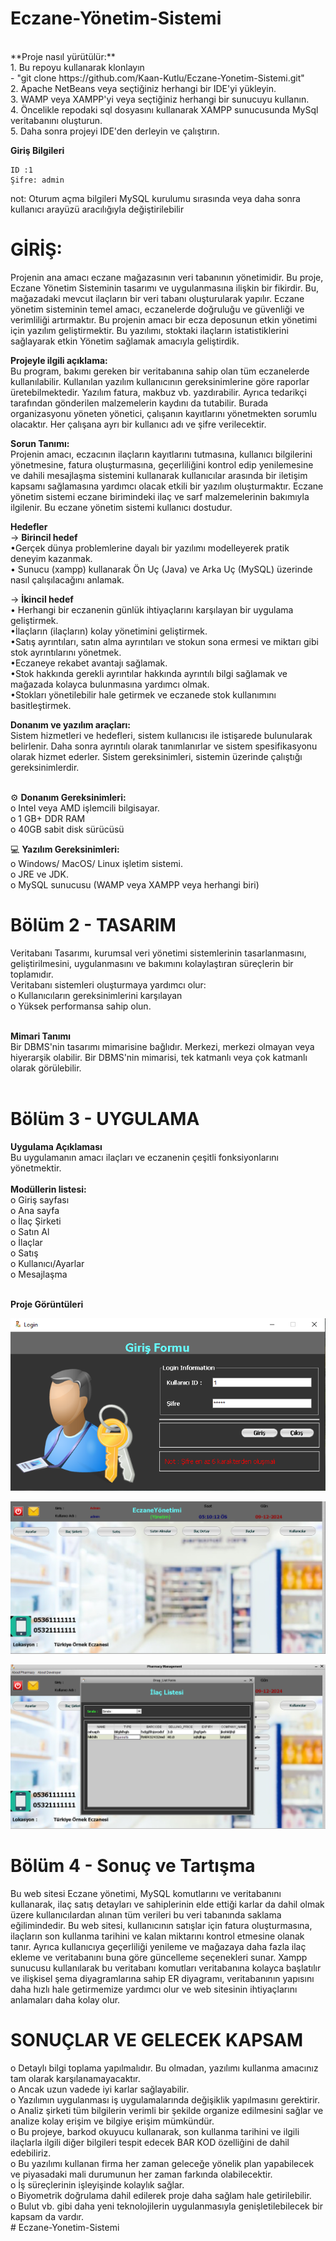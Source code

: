 # **Eczane-Yönetim-Sistemi**
<br>
**Proje nasıl yürütülür:**<br>
1. Bu repoyu kullanarak klonlayın <br>
   - "git clone https://github.com/Kaan-Kutlu/Eczane-Yonetim-Sistemi.git"<br>
2. Apache NetBeans veya seçtiğiniz herhangi bir IDE'yi yükleyin.<br>
3. WAMP veya XAMPP'yi veya seçtiğiniz herhangi bir sunucuyu kullanın.<br>
4. Öncelikle repodaki sql dosyasını kullanarak XAMPP sunucusunda MySql veritabanını oluşturun.<br>
5. Daha sonra projeyi IDE'den derleyin ve çalıştırın. <br>

**Giriş Bilgileri** <br>
 ```
 ID :1
 Şifre: admin
 ```
 not: Oturum açma bilgileri MySQL kurulumu sırasında veya daha sonra kullanıcı arayüzü aracılığıyla değiştirilebilir
 
# GİRİŞ: <br>
Projenin ana amacı eczane mağazasının veri tabanının yönetimidir. Bu proje, Eczane Yönetim Sisteminin tasarımı ve uygulanmasına ilişkin bir fikirdir. Bu, mağazadaki mevcut ilaçların bir veri tabanı oluşturularak yapılır. Eczane yönetim sisteminin temel amacı, eczanelerde doğruluğu ve güvenliği ve verimliliği artırmaktır. Bu projenin amacı bir ecza deposunun etkin yönetimi için yazılım geliştirmektir. Bu yazılımı, stoktaki ilaçların istatistiklerini sağlayarak etkin Yönetim sağlamak amacıyla geliştirdik. 

**Projeyle ilgili açıklama:** <br>
Bu program, bakımı gereken bir veritabanına sahip olan tüm eczanelerde kullanılabilir. Kullanılan yazılım kullanıcının gereksinimlerine göre raporlar üretebilmektedir. Yazılım fatura, makbuz vb. yazdırabilir. Ayrıca tedarikçi tarafından gönderilen malzemelerin kaydını da tutabilir. Burada organizasyonu yöneten yönetici, çalışanın kayıtlarını yönetmekten sorumlu olacaktır. Her çalışana ayrı bir kullanıcı adı ve şifre verilecektir.

**Sorun Tanımı:**<br>
Projenin amacı, eczacının ilaçların kayıtlarını tutmasına, kullanıcı bilgilerini yönetmesine, fatura oluşturmasına, geçerliliğini kontrol edip yenilemesine ve dahili mesajlaşma sistemini kullanarak kullanıcılar arasında bir iletişim kapsamı sağlamasına yardımcı olacak etkili bir yazılım oluşturmaktır. Eczane yönetim sistemi eczane birimindeki ilaç ve sarf malzemelerinin bakımıyla ilgilenir. Bu eczane yönetim sistemi kullanıcı dostudur.


**Hedefler**<br>
-> **Birincil hedef**<br>
•Gerçek dünya problemlerine dayalı bir yazılımı modelleyerek pratik deneyim kazanmak. <br>
• Sunucu (xampp) kullanarak Ön Uç (Java) ve Arka Uç (MySQL) üzerinde nasıl çalışılacağını anlamak.

-> **İkincil hedef** <br>
• Herhangi bir eczanenin günlük ihtiyaçlarını karşılayan bir uygulama geliştirmek.<br>
•İlaçların (ilaçların) kolay yönetimini geliştirmek. <br>
•Satış ayrıntıları, satın alma ayrıntıları ve stokun sona ermesi ve miktarı gibi stok ayrıntılarını yönetmek.<br>
•Eczaneye rekabet avantajı sağlamak.<br>
•Stok hakkında gerekli ayrıntılar hakkında ayrıntılı bilgi sağlamak ve mağazada kolayca bulunmasına yardımcı olmak. <br>
•Stokları yönetilebilir hale getirmek ve eczanede stok kullanımını basitleştirmek.<br>

**Donanım ve yazılım araçları:**<br>
Sistem hizmetleri ve hedefleri, sistem kullanıcısı ile istişarede bulunularak belirlenir. Daha sonra ayrıntılı olarak tanımlanırlar ve sistem spesifikasyonu olarak hizmet ederler. Sistem gereksinimleri, sistemin üzerinde çalıştığı gereksinimlerdir.<br><br>

⚙️ **Donanım Gereksinimleri:**<br>
o Intel veya AMD işlemcili bilgisayar.<br>
o 1 GB+ DDR RAM<br>
o 40GB sabit disk sürücüsü<br>


💻 **Yazılım Gereksinimleri:**<br>
o Windows/ MacOS/ Linux işletim sistemi.<br>
o JRE ve JDK.<br>
o MySQL sunucusu (WAMP veya XAMPP veya herhangi biri)<br>
# Bölüm 2 - TASARIM<br>
Veritabanı Tasarımı, kurumsal veri yönetimi sistemlerinin tasarlanmasını, geliştirilmesini, uygulanmasını ve bakımını kolaylaştıran süreçlerin bir toplamıdır.<br>
Veritabanı sistemleri oluşturmaya yardımcı olur:<br>
o Kullanıcıların gereksinimlerini karşılayan<br>
o Yüksek performansa sahip olun.<br><br>

**Mimari Tanımı** <br>
Bir DBMS'nin tasarımı mimarisine bağlıdır. Merkezi, merkezi olmayan veya hiyerarşik olabilir. Bir DBMS'nin mimarisi, tek katmanlı veya çok katmanlı olarak görülebilir.<br><br>

# Bölüm 3 - UYGULAMA <br>
**Uygulama Açıklaması**<br>
Bu uygulamanın amacı ilaçları ve eczanenin çeşitli fonksiyonlarını yönetmektir. <br><br>
**Modüllerin listesi:**<br>
o Giriş sayfası<br>
o Ana sayfa<br>
o İlaç Şirketi<br>
o Satın Al<br>
o İlaçlar<br>
o Satış<br>
o Kullanıcı/Ayarlar<br>
o Mesajlaşma<br><br>

**Proje Görüntüleri**

![image1.png](Ekran_Goruntuleri/image1.png)

![image2.png](Ekran_Goruntuleri/image2.png)

![image12.png](Ekran_Goruntuleri/image12.png)

# Bölüm 4 - Sonuç ve Tartışma<br>
Bu web sitesi Eczane yönetimi, MySQL komutlarını ve veritabanını kullanarak, ilaç satış detayları ve sahiplerinin elde ettiği karlar da dahil olmak üzere kullanıcılardan alınan tüm verileri bu veri tabanında saklama eğilimindedir. Bu web sitesi, kullanıcının satışlar için fatura oluşturmasına, ilaçların son kullanma tarihini ve kalan miktarını kontrol etmesine olanak tanır. Ayrıca kullanıcıya geçerliliği yenileme ve mağazaya daha fazla ilaç ekleme ve veritabanını buna göre güncelleme seçenekleri sunar. Xampp sunucusu kullanılarak bu veritabanı komutları veritabanına kolayca başlatılır ve ilişkisel şema diyagramlarına sahip ER diyagramı, veritabanının yapısını daha hızlı hale getirmemize yardımcı olur ve web sitesinin ihtiyaçlarını anlamaları daha kolay olur.<br>


# SONUÇLAR VE GELECEK KAPSAM
o Detaylı bilgi toplama yapılmalıdır. Bu olmadan, yazılımı kullanma amacınız tam olarak karşılanamayacaktır.<br>
o Ancak uzun vadede iyi karlar sağlayabilir.<br>
o Yazılımın uygulanması iş uygulamalarında değişiklik yapılmasını gerektirir.<br>
o Analiz şirketi tüm bilgilerin verimli bir şekilde organize edilmesini sağlar ve analize kolay erişim ve bilgiye erişim mümkündür.<br>
o Bu projeye, barkod okuyucu kullanarak, son kullanma tarihini ve ilgili ilaçlarla ilgili diğer bilgileri tespit edecek BAR KOD özelliğini de dahil edebiliriz.<br>
o Bu yazılımı kullanan firma her zaman geleceğe yönelik plan yapabilecek ve piyasadaki mali durumunun her zaman farkında olabilecektir. <br>
o İş süreçlerinin işleyişinde kolaylık sağlar.<br>
o Biyometrik doğrulama dahil edilerek proje daha sağlam hale getirilebilir.<br>
o Bulut vb. gibi daha yeni teknolojilerin uygulanmasıyla genişletilebilecek bir kapsam da vardır. <br>
#   E c z a n e - Y o n e t i m - S i s t e m i 
 
 
